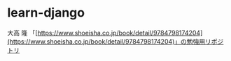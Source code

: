 # learn-django
大高 隆 「[https://www.shoeisha.co.jp/book/detail/9784798174204](https://www.shoeisha.co.jp/book/detail/9784798174204)」の勉強用リポジトリ
